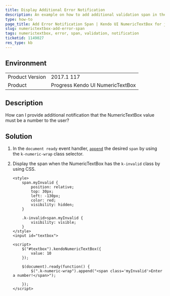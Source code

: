 ```yaml
---
title: Display Additional Error Notification
description: An example on how to add additional validation span in the Kendo UI NumericTextBox.
type: how-to
page_title: Add Error Notification Span | Kendo UI NumericTextBox for jQuery
slug: numerictextbox-add-error-span
tags: numerictextbox, error, span, validation, notification
ticketid: 1149027
res_type: kb
---
```


## Environment

<table>
	<tr>
		<td>Product Version</td>
		<td>2017.1 117</td>
	</tr>
	<tr>
		<td>Product</td>
		<td>Progress Kendo UI NumericTextBox</td>
	</tr>
</table>


## Description

How can I provide additional notification that the NumericTextBox value must be a number to the user?

## Solution

1. In the `document ready` event handler, [`append`](https://api.jquery.com/append/) the desired `span` by using the `k-numeric-wrap` class selector.
1. Display the span when the NumericTextBox has the `k-invalid` class by using CSS.

    ```dojo
    <style>
        span.myInvalid {
            position: relative;
            top: 30px;
            left: -130px;
            color: red;
            visibility: hidden;
        }

        .k-invalid>span.myInvalid {
            visibility: visible;
        }
    </style>
    <input id="textbox">

    <script>
        $("#textbox").kendoNumericTextBox({
            value: 10
        });

        $(document).ready(function() {
            $(".k-numeric-wrap").append("<span class='myInvalid'>Enter a number!</span>");

        });
    </script>
    ```
